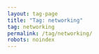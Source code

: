 ```yaml
---
layout: tag-page
title: "Tag: networking"
tag: networking
permalink: /tag/networking/
robots: noindex
---
```

